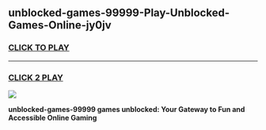 
## unblocked-games-99999-Play-Unblocked-Games-Online-jy0jv
<h3>
<a href="https://premium76.site?title=unblocked-games-99999&ref=25A">CLICK TO PLAY</a></h3>
<hr>

<h3>
<a href="https://premium76.site?title=unblocked-games-99999&ref=25A">CLICK 2 PLAY</a>
  
</h3>

<a href="https://premium76.site?title=unblocked-games-99999&ref=25A"><img src="https://clearcache.store/games.png"></a>


**unblocked-games-99999 games unblocked: Your Gateway to Fun and Accessible Online Gaming**
